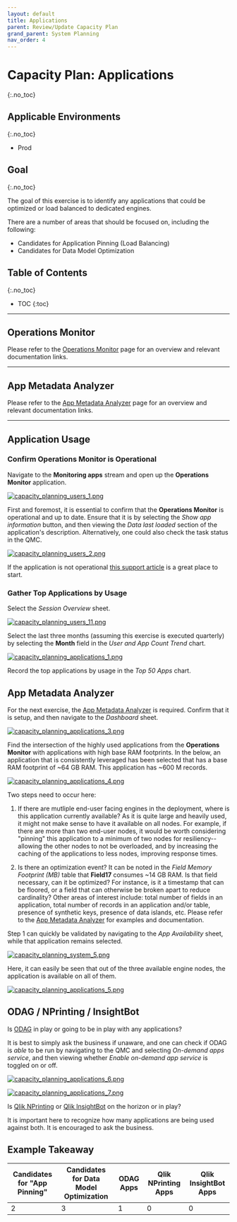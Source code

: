 ```yaml
---
layout: default
title: Applications
parent: Review/Update Capacity Plan
grand_parent: System Planning
nav_order: 4
---
```


# Capacity Plan: Applications <i class="fas fa-dolly-flatbed fa-xs" title="Shipped | Native Capability"></i>
{:.no_toc}

## Applicable Environments
{:.no_toc}
- Prod

## Goal
{:.no_toc}

The goal of this exercise is to identify any applications that could be optimized or load balanced to dedicated engines.

There are a number of areas that should be focused on, including the following:

- Candidates for Application Pinning (Load Balancing)
- Candidates for Data Model Optimization

## Table of Contents
{:.no_toc}

* TOC
{:toc}

-------------------------

## Operations Monitor

Please refer to the [Operations Monitor](../../tooling/operations_monitor.md) page for an overview and relevant documentation links.

-------------------------

## App Metadata Analyzer

Please refer to the [App Metadata Analyzer](../../tooling/app_metadata_analyzer.md) page for an overview and relevant documentation links.

-------------------------

## Application Usage

### Confirm Operations Monitor is Operational

Navigate to the **Monitoring apps** stream and open up the **Operations Monitor** application.

[![capacity_planning_users_1.png](images/capacity_planning_users_1.png)](https://raw.githubusercontent.com/qs-admin-guide/qs-admin-guide/master/docs/system_planning/review_update_capacity_plan/images/capacity_planning_users_1.png)

First and foremost, it is essential to confirm that the **Operations Monitor** is operational and up to date. Ensure that it is by selecting the _Show app information_ button, and then viewing the _Data last loaded_ section of the application's description. Alternatively, one could also check the task status in the QMC.

[![capacity_planning_users_2.png](images/capacity_planning_licenses_0.png)](https://raw.githubusercontent.com/qs-admin-guide/qs-admin-guide/master/docs/system_planning/review_update_capacity_plan/images/capacity_planning_licenses_0.png)

If the application is not operational [this support article](https://support.qlik.com/articles/000024083) is a great place to start.

### Gather Top Applications by Usage

Select the _Session Overview_ sheet.

[![capacity_planning_users_11.png](images/capacity_planning_users_11.png)](https://raw.githubusercontent.com/qs-admin-guide/qs-admin-guide/master/docs/system_planning/review_update_capacity_plan/images/capacity_planning_users_11.png)

Select the last three months (assuming this exercise is executed quarterly) by selecting the **Month** field in the _User and App Count Trend_ chart.

[![capacity_planning_applications_1.png](images/capacity_planning_applications_1.png)](https://raw.githubusercontent.com/qs-admin-guide/qs-admin-guide/master/docs/system_planning/review_update_capacity_plan/images/capacity_planning_applications_1.png)

Record the top applications by usage in the _Top 50 Apps_ chart.

## App Metadata Analyzer

For the next exercise, the [App Metadata Analyzer](../../tooling/app_metadata_analyzer.md) is required. Confirm that it is setup, and then navigate to the _Dashboard_ sheet.

[![capacity_planning_applications_3.png](images/capacity_planning_applications_3.png)](https://raw.githubusercontent.com/qs-admin-guide/qs-admin-guide/master/docs/system_planning/review_update_capacity_plan/images/capacity_planning_applications_3.png)

Find the intersection of the highly used applications from the **Operations Monitor** with applications with high base RAM footprints. In the below, an application that is consistently leveraged has been selected that has a base RAM footprint of ~64 GB RAM. This application has ~600 M records.

[![capacity_planning_applications_4.png](images/capacity_planning_applications_4.png)](https://raw.githubusercontent.com/qs-admin-guide/qs-admin-guide/master/docs/system_planning/review_update_capacity_plan/images/capacity_planning_applications_4.png)

Two steps need to occur here:

1. If there are mutliple end-user facing engines in the deployment, where is this application currently available? As it is quite large and heavily used, it might not make sense to have it available on all nodes. For example, if there are more than two end-user nodes, it would be worth considering "pinning" this application to a minimum of two nodes for resiliency--allowing the other nodes to not be overloaded, and by increasing the caching of the applications to less nodes, improving response times.

2. Is there an optimization event? It can be noted in the _Field Memory Footprint (MB)_ table that **Field17** consumes ~14 GB RAM. Is that field necessary, can it be optimized? For instance, is it a timestamp that can be floored, or a field that can otherwise be broken apart to reduce cardinality? Other areas of interest include: total number of fields in an application, total number of records in an application and/or table, presence of synthetic keys, presence of data islands, etc. Please refer to the [App Metadata Analyzer](../../tooling/app_metadata_analyzer.md) for examples and documentation.

Step 1 can quickly be validated by navigating to the _App Availability_ sheet, while that application remains selected.

[![capacity_planning_system_5.png](images/capacity_planning_system_5.png)](https://raw.githubusercontent.com/qs-admin-guide/qs-admin-guide/master/docs/system_planning/review_update_capacity_plan/images/capacity_planning_system_5.png)

Here, it can easily be seen that out of the three available engine nodes, the application is available on all of them.

[![capacity_planning_applications_5.png](images/capacity_planning_applications_5.png)](https://raw.githubusercontent.com/qs-admin-guide/qs-admin-guide/master/docs/system_planning/review_update_capacity_plan/images/capacity_planning_applications_5.png)

## ODAG / NPrinting / InsightBot

Is [ODAG](https://help.qlik.com/en-US/sense/Subsystems/Hub/Content/Sense_Hub/DataSource/Manage-big-data.htm) in play or going to be in play with any applications?

It is best to simply ask the business if unaware, and one can check if ODAG is _able_ to be run by navigating to the QMC and selecting _On-demand apps service_, and then viewing whether _Enable on-demand app service_ is toggled on or off.

[![capacity_planning_applications_6.png](images/capacity_planning_applications_6.png)](https://raw.githubusercontent.com/qs-admin-guide/qs-admin-guide/master/docs/system_planning/review_update_capacity_plan/images/capacity_planning_applications_6.png)

[![capacity_planning_applications_7.png](images/capacity_planning_applications_7.png)](https://raw.githubusercontent.com/qs-admin-guide/qs-admin-guide/master/docs/system_planning/review_update_capacity_plan/images/capacity_planning_applications_7.png)

Is [Qlik NPrinting](https://help.qlik.com/en-US/nprinting/Content/NPrinting/Introduction/Introduction.htm) or [Qlik InsightBot](https://help.qlik.com/en-US/insight-bot/Content/QlikInsightBot/Home.htm) on the horizon or in play?

It is important here to recognize how many applications are being used against both. It is encouraged to ask the business.

## Example Takeaway

| Candidates for "App Pinning" | Candidates for Data Model Optimization | ODAG Apps | Qlik NPrinting Apps | Qlik InsightBot Apps |
|------------------------------|----------------------------------------|-----------|---------------------|----------------------|
| 2                            | 3                                      | 1         | 0                   | 0                    |
